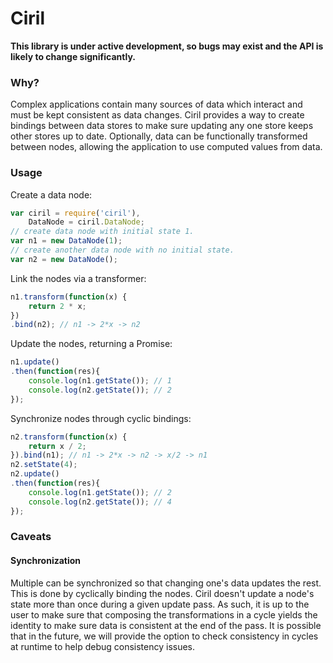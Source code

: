 # Ciril

**This library is under active development, so bugs may exist and the API is likely to change significantly.**

### Why?

Complex applications contain many sources of data which interact and must be kept consistent as data changes. Ciril provides a way to create bindings between data stores to make sure updating any one store keeps other stores up to date. Optionally, data can be functionally transformed between nodes, allowing the application to use computed values from data.

### Usage

Create a data node:

```javascript
var ciril = require('ciril'),
    DataNode = ciril.DataNode;
// create data node with initial state 1.
var n1 = new DataNode(1);
// create another data node with no initial state.
var n2 = new DataNode();
```

Link the nodes via a transformer:

```javascript
n1.transform(function(x) {
    return 2 * x;
})
.bind(n2); // n1 -> 2*x -> n2
```

Update the nodes, returning a Promise:

```javascript
n1.update()
.then(function(res){
    console.log(n1.getState()); // 1
    console.log(n2.getState()); // 2
});
```

Synchronize nodes through cyclic bindings:

```javascript
n2.transform(function(x) {
    return x / 2;
}).bind(n1); // n1 -> 2*x -> n2 -> x/2 -> n1
n2.setState(4);
n2.update()
.then(function(res){
    console.log(n1.getState()); // 2
    console.log(n2.getState()); // 4
});
```

### Caveats

#### Synchronization
Multiple can be synchronized so that changing one's data updates the rest. This is done by cyclically binding the nodes. Ciril doesn't update a node's state more than once during a given update pass. As such, it is up to the user to make sure that composing the transformations in a cycle yields the identity to make sure data is consistent at the end of the pass. It is possible that in the future, we will provide the option to check consistency in cycles at runtime to help debug consistency issues.
